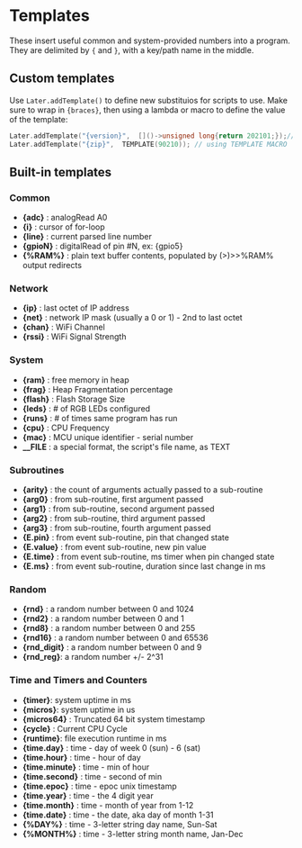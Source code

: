 
# Templates
These insert useful common and system-provided numbers into a program. They are delimited by `{` and `}`, with a key/path name in the middle.


## Custom templates
Use `Later.addTemplate()` to define new substituios for scripts to use.
Make sure to wrap in `{braces}`, then using a lambda or macro to define the value of the template:

```c++
Later.addTemplate("{version}",  []()->unsigned long{return 202101;});// using lambda
Later.addTemplate("{zip}",  TEMPLATE(90210)); // using TEMPLATE MACRO
```
  

## Built-in templates

### Common
* **{adc}**   : analogRead A0
* **{i}**    : cursor of for-loop
* **{line}**    : current parsed line number
* **{gpioN}**   : digitalRead of pin #N, ex: {gpio5}
* **{%RAM%}**   : plain text buffer contents, populated by (>)>>%RAM% output redirects


### Network
* **{ip}** : last octet of IP address
* **{net}** : network IP mask (usually a 0 or 1) - 2nd to last octet
* **{chan}** :  WiFi Channel  
* **{rssi}** : WiFi Signal Strength     


### System
* **{ram}** : free memory in heap
* **{frag}** :  Heap Fragmentation percentage   
* **{flash}** : Flash Storage Size  
* **{leds}** : # of RGB LEDs configured
* **{runs}** : # of times same program has run
* **{cpu}** :  CPU Frequency   
* **{mac}** :  MCU unique identifier - serial number
* **__FILE** : a special format, the script's file name, as TEXT
 


### Subroutines
* **{arity}**    : the count of arguments actually passed to a sub-routine
* **{arg0}**    : from sub-routine, first argument passed
* **{arg1}**    : from sub-routine, second argument passed
* **{arg2}**    : from sub-routine, third argument passed
* **{arg3}**    : from sub-routine, fourth argument passed
* **{E.pin}**    : from event sub-routine, pin that changed state
* **{E.value}**    : from event sub-routine, new pin value
* **{E.time}**    : from event sub-routine, ms timer when pin changed state
* **{E.ms}**    : from event sub-routine, duration since last change in ms



### Random
* **{rnd}**  : a random number between 0 and 1024
* **{rnd2}** : a random number between 0 and 1
* **{rnd8}** : a random number between 0 and 255
* **{rnd16}** : a random number between 0 and 65536
* **{rnd_digit}** : a random number between 0 and 9
* **{rnd_reg}**: a random number +/- 2^31


### Time and Timers and Counters
* **{timer}**: system uptime in ms
* **{micros}**: system uptime in us
* **{micros64}** : Truncated 64 bit system timestamp     
* **{cycle}** : Current CPU Cycle   
* **{runtime}**: file execution runtime in ms
* **{time.day}**    : time - day of week 0 (sun) - 6 (sat)
* **{time.hour}**   : time - hour of day
* **{time.minute}** : time - min of hour
* **{time.second}** : time - second of min
* **{time.epoc}**   : time - epoc unix timestamp
* **{time.year}**   : time - the 4 digit year
* **{time.month}**   : time - month of year from 1-12
* **{time.date}**   : time - the date, aka day of month 1-31
* **{%DAY%}**   : time - 3-letter string day name, Sun-Sat
* **{%MONTH%}**   : time - 3-letter string month name, Jan-Dec









